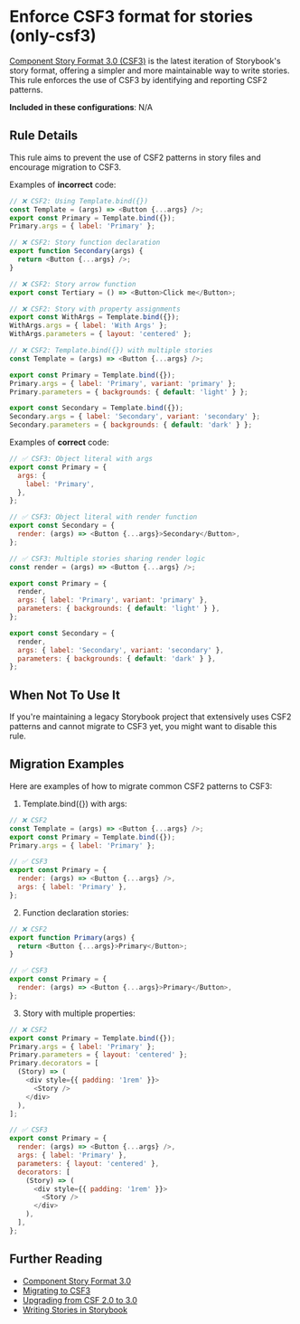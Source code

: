 # Enforce CSF3 format for stories (only-csf3)

[Component Story Format 3.0 (CSF3)](https://storybook.js.org/blog/component-story-format-3-0/) is the latest iteration of Storybook's story format, offering a simpler and more maintainable way to write stories. This rule enforces the use of CSF3 by identifying and reporting CSF2 patterns.

<!-- RULE-CATEGORIES:START -->

**Included in these configurations**: N/A

<!-- RULE-CATEGORIES:END -->

## Rule Details

This rule aims to prevent the use of CSF2 patterns in story files and encourage migration to CSF3.

Examples of **incorrect** code:

```js
// ❌ CSF2: Using Template.bind({})
const Template = (args) => <Button {...args} />;
export const Primary = Template.bind({});
Primary.args = { label: 'Primary' };

// ❌ CSF2: Story function declaration
export function Secondary(args) {
  return <Button {...args} />;
}

// ❌ CSF2: Story arrow function
export const Tertiary = () => <Button>Click me</Button>;

// ❌ CSF2: Story with property assignments
export const WithArgs = Template.bind({});
WithArgs.args = { label: 'With Args' };
WithArgs.parameters = { layout: 'centered' };

// ❌ CSF2: Template.bind({}) with multiple stories
const Template = (args) => <Button {...args} />;

export const Primary = Template.bind({});
Primary.args = { label: 'Primary', variant: 'primary' };
Primary.parameters = { backgrounds: { default: 'light' } };

export const Secondary = Template.bind({});
Secondary.args = { label: 'Secondary', variant: 'secondary' };
Secondary.parameters = { backgrounds: { default: 'dark' } };
```

Examples of **correct** code:

```js
// ✅ CSF3: Object literal with args
export const Primary = {
  args: {
    label: 'Primary',
  },
};

// ✅ CSF3: Object literal with render function
export const Secondary = {
  render: (args) => <Button {...args}>Secondary</Button>,
};

// ✅ CSF3: Multiple stories sharing render logic
const render = (args) => <Button {...args} />;

export const Primary = {
  render,
  args: { label: 'Primary', variant: 'primary' },
  parameters: { backgrounds: { default: 'light' } },
};

export const Secondary = {
  render,
  args: { label: 'Secondary', variant: 'secondary' },
  parameters: { backgrounds: { default: 'dark' } },
};
```

## When Not To Use It

If you're maintaining a legacy Storybook project that extensively uses CSF2 patterns and cannot migrate to CSF3 yet, you might want to disable this rule.

## Migration Examples

Here are examples of how to migrate common CSF2 patterns to CSF3:

1. Template.bind({}) with args:

```js
// ❌ CSF2
const Template = (args) => <Button {...args} />;
export const Primary = Template.bind({});
Primary.args = { label: 'Primary' };

// ✅ CSF3
export const Primary = {
  render: (args) => <Button {...args} />,
  args: { label: 'Primary' },
};
```

2. Function declaration stories:

```js
// ❌ CSF2
export function Primary(args) {
  return <Button {...args}>Primary</Button>;
}

// ✅ CSF3
export const Primary = {
  render: (args) => <Button {...args}>Primary</Button>,
};
```

3. Story with multiple properties:

```js
// ❌ CSF2
export const Primary = Template.bind({});
Primary.args = { label: 'Primary' };
Primary.parameters = { layout: 'centered' };
Primary.decorators = [
  (Story) => (
    <div style={{ padding: '1rem' }}>
      <Story />
    </div>
  ),
];

// ✅ CSF3
export const Primary = {
  render: (args) => <Button {...args} />,
  args: { label: 'Primary' },
  parameters: { layout: 'centered' },
  decorators: [
    (Story) => (
      <div style={{ padding: '1rem' }}>
        <Story />
      </div>
    ),
  ],
};
```

## Further Reading

- [Component Story Format 3.0](https://storybook.js.org/blog/component-story-format-3-0/)
- [Migrating to CSF3](https://storybook.js.org/docs/migration-guide/from-older-version#csf-2-to-csf-3)
- [Upgrading from CSF 2.0 to 3.0](https://storybook.js.org/docs/api/csf/index#upgrading-from-csf-2-to-csf-3)
- [Writing Stories in Storybook](https://storybook.js.org/docs/writing-stories#component-story-format)
